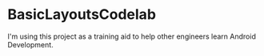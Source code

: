 # BasicLayoutsCodelab
 
I'm using this project as a training aid to help other engineers learn Android Development.
